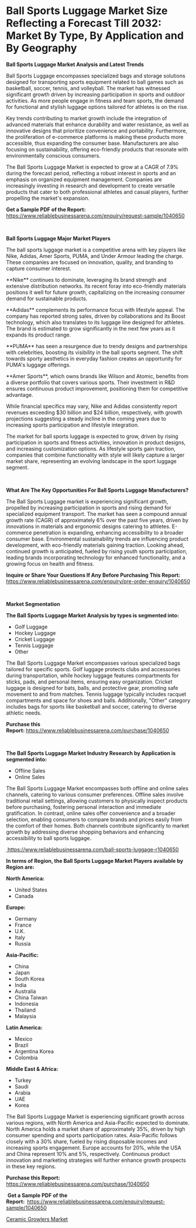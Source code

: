<p><h1>Ball Sports Luggage Market Size Reflecting a Forecast Till 2032: Market By Type, By Application and By Geography</h1></p><p><strong>Ball Sports Luggage Market Analysis and Latest Trends</strong></p>
<p><p>Ball Sports Luggage encompasses specialized bags and storage solutions designed for transporting sports equipment related to ball games such as basketball, soccer, tennis, and volleyball. The market has witnessed significant growth driven by increasing participation in sports and outdoor activities. As more people engage in fitness and team sports, the demand for functional and stylish luggage options tailored for athletes is on the rise.</p><p>Key trends contributing to market growth include the integration of advanced materials that enhance durability and water resistance, as well as innovative designs that prioritize convenience and portability. Furthermore, the proliferation of e-commerce platforms is making these products more accessible, thus expanding the consumer base. Manufacturers are also focusing on sustainability, offering eco-friendly products that resonate with environmentally conscious consumers.</p><p>The Ball Sports Luggage Market is expected to grow at a CAGR of 7.9% during the forecast period, reflecting a robust interest in sports and an emphasis on organized equipment management. Companies are increasingly investing in research and development to create versatile products that cater to both professional athletes and casual players, further propelling the market's expansion.</p></p>
<p><strong>Get a Sample PDF of the Report:&nbsp;</strong> <a href="https://www.reliablebusinessarena.com/enquiry/request-sample/1040650?utm_campaign=3042&utm_medium=2&utm_source=Github&utm_content=ia&utm_term=04042025&utm_id=ball-sports-luggage">https://www.reliablebusinessarena.com/enquiry/request-sample/1040650</a></p>
<p>&nbsp;</p>
<p><strong>Ball Sports Luggage Major Market Players</strong></p>
<p><p>The ball sports luggage market is a competitive arena with key players like Nike, Adidas, Amer Sports, PUMA, and Under Armour leading the charge. These companies are focused on innovation, quality, and branding to capture consumer interest.</p><p>**Nike** continues to dominate, leveraging its brand strength and extensive distribution networks. Its recent foray into eco-friendly materials positions it well for future growth, capitalizing on the increasing consumer demand for sustainable products.</p><p>**Adidas** complements its performance focus with lifestyle appeal. The company has reported strong sales, driven by collaborations and its Boost technology, which also translates to its luggage line designed for athletes. The brand is estimated to grow significantly in the next few years as it expands its product range.</p><p>**PUMA** has seen a resurgence due to trendy designs and partnerships with celebrities, boosting its visibility in the ball sports segment. The shift towards sporty aesthetics in everyday fashion creates an opportunity for PUMA's luggage offerings.</p><p>**Amer Sports**, which owns brands like Wilson and Atomic, benefits from a diverse portfolio that covers various sports. Their investment in R&D ensures continuous product improvement, positioning them for competitive advantage.</p><p>While financial specifics may vary, Nike and Adidas consistently report revenues exceeding $30 billion and $24 billion, respectively, with growth projections suggesting a steady incline in the coming years due to increasing sports participation and lifestyle integration.</p><p>The market for ball sports luggage is expected to grow, driven by rising participation in sports and fitness activities, innovation in product designs, and increasing customization options. As lifestyle sports gain traction, companies that combine functionality with style will likely capture a larger market share, representing an evolving landscape in the sport luggage segment.</p></p>
<p>&nbsp;</p>
<p><strong>What Are The Key Opportunities For Ball Sports Luggage Manufacturers?</strong></p>
<p><p>The Ball Sports Luggage market is experiencing significant growth, propelled by increasing participation in sports and rising demand for specialized equipment transport. The market has seen a compound annual growth rate (CAGR) of approximately 6% over the past five years, driven by innovations in materials and ergonomic designs catering to athletes. E-commerce penetration is expanding, enhancing accessibility to a broader consumer base. Environmental sustainability trends are influencing product development, with eco-friendly materials gaining traction. Looking ahead, continued growth is anticipated, fueled by rising youth sports participation, leading brands incorporating technology for enhanced functionality, and a growing focus on health and fitness.</p></p>
<p><strong>Inquire or Share Your Questions If Any Before Purchasing This Report:</strong> <a href="https://www.reliablebusinessarena.com/enquiry/pre-order-enquiry/1040650?utm_campaign=3042&utm_medium=2&utm_source=Github&utm_content=ia&utm_term=04042025&utm_id=ball-sports-luggage">https://www.reliablebusinessarena.com/enquiry/pre-order-enquiry/1040650</a></p>
<p>&nbsp;</p>
<p><strong>Market Segmentation</strong></p>
<p><strong>The Ball Sports Luggage Market Analysis by types is segmented into:</strong></p>
<p><ul><li>Golf Luggage</li><li>Hockey Luggage</li><li>Cricket Luggage</li><li>Tennis Luggage</li><li>Other</li></ul></p>
<p><p>The Ball Sports Luggage Market encompasses various specialized bags tailored for specific sports. Golf luggage protects clubs and accessories during transportation, while hockey luggage features compartments for sticks, pads, and personal items, ensuring easy organization. Cricket luggage is designed for bats, balls, and protective gear, promoting safe movement to and from matches. Tennis luggage typically includes racquet compartments and space for shoes and balls. Additionally, "Other" category includes bags for sports like basketball and soccer, catering to diverse athletic needs.</p></p>
<p><strong>Purchase this Report:&nbsp;</strong><a href="https://www.reliablebusinessarena.com/purchase/1040650?utm_campaign=3042&utm_medium=2&utm_source=Github&utm_content=ia&utm_term=04042025&utm_id=ball-sports-luggage">https://www.reliablebusinessarena.com/purchase/1040650</a></p>
<p>&nbsp;</p>
<p><strong>The Ball Sports Luggage Market Industry Research by Application is segmented into:</strong></p>
<p><ul><li>Offline Sales</li><li>Online Sales</li></ul></p>
<p><p>The Ball Sports Luggage Market encompasses both offline and online sales channels, catering to various consumer preferences. Offline sales involve traditional retail settings, allowing customers to physically inspect products before purchasing, fostering personal interaction and immediate gratification. In contrast, online sales offer convenience and a broader selection, enabling consumers to compare brands and prices easily from the comfort of their homes. Both channels contribute significantly to market growth by addressing diverse shopping behaviors and enhancing accessibility to ball sports luggage.</p></p>
<p><a href="https://www.reliablebusinessarena.com/ball-sports-luggage-r1040650?utm_campaign=3042&utm_medium=2&utm_source=Github&utm_content=ia&utm_term=04042025&utm_id=ball-sports-luggage">&nbsp;https://www.reliablebusinessarena.com/ball-sports-luggage-r1040650</a></p>
<p><strong>In terms of Region, the Ball Sports Luggage Market Players available by Region are:</strong></p>
<p>
    <p> <strong> North America: </strong>
        <ul>
            <li>United States</li>
            <li>Canada</li>
        </ul>
        </p> 
    <p> <strong> Europe: </strong>
        <ul>
            <li>Germany</li>
            <li>France</li>
            <li>U.K.</li>
            <li>Italy</li>
            <li>Russia</li>
        </ul>
        </p> 
    <p> <strong> Asia-Pacific: </strong>
        <ul>
            <li>China</li>
            <li>Japan</li>
            <li>South Korea</li>
            <li>India</li>
            <li>Australia</li>
            <li>China Taiwan</li>
            <li>Indonesia</li>
            <li>Thailand</li>
            <li>Malaysia</li>
        </ul>
        </p> 
    <p> <strong> Latin America: </strong>
        <ul>
            <li>Mexico</li>
            <li>Brazil</li>
            <li>Argentina Korea</li>
            <li>Colombia</li>
        </ul>
        </p> 
    <p> <strong> Middle East & Africa: </strong>
        <ul>
            <li>Turkey</li>
            <li>Saudi</li>
            <li>Arabia</li>
            <li>UAE</li>
            <li>Korea</li>
        </ul>
    </p>
    </p>
<p><p>The Ball Sports Luggage Market is experiencing significant growth across various regions, with North America and Asia-Pacific expected to dominate. North America holds a market share of approximately 35%, driven by high consumer spending and sports participation rates. Asia-Pacific follows closely with a 30% share, fueled by rising disposable incomes and increasing sports engagement. Europe accounts for 20%, while the USA and China represent 10% and 5%, respectively. Continuous product innovation and marketing strategies will further enhance growth prospects in these key regions.</p></p>
<p><strong>Purchase this Report: </strong><a href="https://www.reliablebusinessarena.com/purchase/1040650?utm_campaign=3042&utm_medium=2&utm_source=Github&utm_content=ia&utm_term=04042025&utm_id=ball-sports-luggage">https://www.reliablebusinessarena.com/purchase/1040650</a></p>
<p>&nbsp;<strong>Get a Sample PDF of the Report:&nbsp;&nbsp;</strong><a href="https://www.reliablebusinessarena.com/enquiry/request-sample/1040650?utm_campaign=3042&utm_medium=2&utm_source=Github&utm_content=ia&utm_term=04042025&utm_id=ball-sports-luggage">https://www.reliablebusinessarena.com/enquiry/request-sample/1040650</a></p>
<p><strong></strong></p>
<p><p><a href="https://github.com/akermigarib/Market-Research-Report-List-1/blob/main/ceramic-growlers-market.md?utm_campaign=3042&utm_medium=2&utm_source=Github&utm_content=ia&utm_term=04042025&utm_id=ball-sports-luggage">Ceramic Growlers Market</a></p></p>